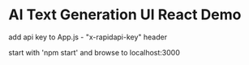# AI Text Generation UI React Demo

add api key to App.js - "x-rapidapi-key" header

start with 'npm start' and browse to localhost:3000


